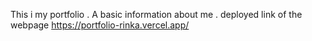This i my portfolio .
A basic information about me .
deployed link of the webpage
https://portfolio-rinka.vercel.app/
